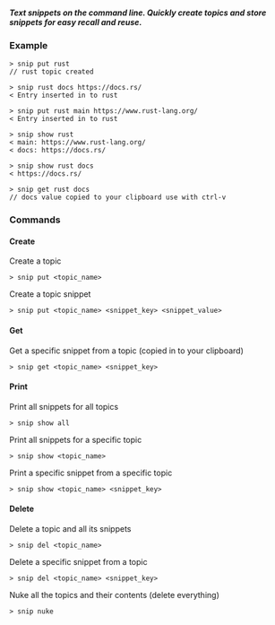 ##### Text snippets on the command line. Quickly create topics and store snippets for easy recall and reuse.

### Example
```
> snip put rust
// rust topic created

> snip rust docs https://docs.rs/
< Entry inserted in to rust

> snip put rust main https://www.rust-lang.org/
< Entry inserted in to rust

> snip show rust
< main: https://www.rust-lang.org/
< docs: https://docs.rs/

> snip show rust docs
< https://docs.rs/

> snip get rust docs
// docs value copied to your clipboard use with ctrl-v
```

### Commands
#### Create
Create a topic
```
> snip put <topic_name>
```

Create a topic snippet
```
> snip put <topic_name> <snippet_key> <snippet_value>
```

#### Get
Get a specific snippet from a topic (copied in to your clipboard)
```
> snip get <topic_name> <snippet_key>
```

#### Print
Print all snippets for all topics
```
> snip show all
```

Print all snippets for a specific topic
```
> snip show <topic_name>
```

Print a specific snippet from a specific topic
```
> snip show <topic_name> <snippet_key>
```

#### Delete
Delete a topic and all its snippets
```
> snip del <topic_name>
```

Delete a specific snippet from a topic
```
> snip del <topic_name> <snippet_key>
```

Nuke all the topics and their contents (delete everything)
```
> snip nuke
```
